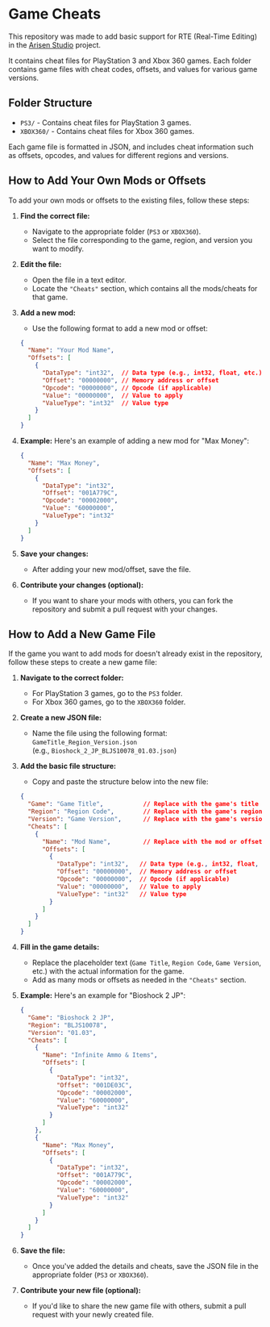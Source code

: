 # Game Cheats
This repository was made to add basic support for RTE (Real-Time Editing) in the [Arisen Studio](https://github.com/ohhsodead/arisen-studio) project.

It contains cheat files for PlayStation 3 and Xbox 360 games. Each folder contains game files with cheat codes, offsets, and values for various game versions.

## Folder Structure
- `PS3/` - Contains cheat files for PlayStation 3 games.
- `XBOX360/` - Contains cheat files for Xbox 360 games.

Each game file is formatted in JSON, and includes cheat information such as offsets, opcodes, and values for different regions and versions.

## How to Add Your Own Mods or Offsets

To add your own mods or offsets to the existing files, follow these steps:

1. **Find the correct file:**
   - Navigate to the appropriate folder (`PS3` or `XBOX360`).
   - Select the file corresponding to the game, region, and version you want to modify.

2. **Edit the file:**
   - Open the file in a text editor.
   - Locate the `"Cheats"` section, which contains all the mods/cheats for that game.

3. **Add a new mod:**
   - Use the following format to add a new mod or offset:

   ```json
   {
     "Name": "Your Mod Name",
     "Offsets": [
       {
         "DataType": "int32",  // Data type (e.g., int32, float, etc.)
         "Offset": "00000000", // Memory address or offset
         "Opcode": "00000000", // Opcode (if applicable)
         "Value": "00000000",  // Value to apply
         "ValueType": "int32"  // Value type
       }
     ]
   }
   ```

4. **Example:**
   Here's an example of adding a new mod for "Max Money":

   ```json
   {
     "Name": "Max Money",
     "Offsets": [
       {
         "DataType": "int32",
         "Offset": "001A779C",
         "Opcode": "00002000",
         "Value": "60000000",
         "ValueType": "int32"
       }
     ]
   }
   ```

5. **Save your changes:**
   - After adding your new mod/offset, save the file.

6. **Contribute your changes (optional):**
   - If you want to share your mods with others, you can fork the repository and submit a pull request with your changes.

## How to Add a New Game File

If the game you want to add mods for doesn't already exist in the repository, follow these steps to create a new game file:

1. **Navigate to the correct folder:**
   - For PlayStation 3 games, go to the `PS3` folder.
   - For Xbox 360 games, go to the `XBOX360` folder.

2. **Create a new JSON file:**
   - Name the file using the following format:  
     `GameTitle_Region_Version.json`  
     (e.g., `Bioshock_2_JP_BLJS10078_01.03.json`)

3. **Add the basic file structure:**
   - Copy and paste the structure below into the new file:

   ```json
   {
     "Game": "Game Title",           // Replace with the game's title
     "Region": "Region Code",        // Replace with the game's region code (e.g., BLJS10078)
     "Version": "Game Version",      // Replace with the game's version number (e.g., 01.03)
     "Cheats": [
       {
         "Name": "Mod Name",         // Replace with the mod or offset name
         "Offsets": [
           {
             "DataType": "int32",   // Data type (e.g., int32, float, etc.)
             "Offset": "00000000",  // Memory address or offset
             "Opcode": "00000000",  // Opcode (if applicable)
             "Value": "00000000",   // Value to apply
             "ValueType": "int32"   // Value type
           }
         ]
       }
     ]
   }
   ```

4. **Fill in the game details:**
   - Replace the placeholder text (`Game Title`, `Region Code`, `Game Version`, etc.) with the actual information for the game.
   - Add as many mods or offsets as needed in the `"Cheats"` section.

5. **Example:**
   Here's an example for "Bioshock 2 JP":

   ```json
   {
     "Game": "Bioshock 2 JP",
     "Region": "BLJS10078",
     "Version": "01.03",
     "Cheats": [
       {
         "Name": "Infinite Ammo & Items",
         "Offsets": [
           {
             "DataType": "int32",
             "Offset": "001DE03C",
             "Opcode": "00002000",
             "Value": "60000000",
             "ValueType": "int32"
           }
         ]
       },
       {
         "Name": "Max Money",
         "Offsets": [
           {
             "DataType": "int32",
             "Offset": "001A779C",
             "Opcode": "00002000",
             "Value": "60000000",
             "ValueType": "int32"
           }
         ]
       }
     ]
   }
   ```

6. **Save the file:**
   - Once you've added the details and cheats, save the JSON file in the appropriate folder (`PS3` or `XBOX360`).

7. **Contribute your new file (optional):**
   - If you'd like to share the new game file with others, submit a pull request with your newly created file.
